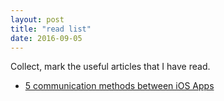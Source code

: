 ```yaml
---
layout: post
title: "read list"
date: 2016-09-05
---
```

Collect, mark the useful articles that I have read.

- [5 communication methods between iOS Apps](http://toutiao.com/i6325413937604985345/)
